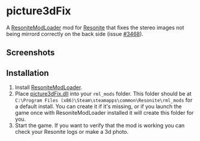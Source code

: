 # picture3dFix

A [ResoniteModLoader](https://github.com/resonite-modding-group/ResoniteModLoader) mod for [Resonite](https://resonite.com/) that fixes the stereo images not being mirrord correctly on the back side (issue [#3468](https://github.com/Yellow-Dog-Man/Resonite-Issues/issues/3468)).
<!-- Edit to describe what your mod does and what it may solve -->
<!-- If your mod solves an issue, you should link to any relevant issues on the resonite github -->


## Screenshots
<!-- If your mod has visible effects in the game, attach some images or video of it in-use here! Otherwise remove this section -->

## Installation
1. Install [ResoniteModLoader](https://github.com/resonite-modding-group/ResoniteModLoader).
1. Place [picture3dFix.dll](https://github.com/YourGithubUsername/YourModRepoName/releases/latest/download/ExampleModName.dll) into your `rml_mods` folder. This folder should be at `C:\Program Files (x86)\Steam\steamapps\common\Resonite\rml_mods` for a default install. You can create it if it's missing, or if you launch the game once with ResoniteModLoader installed it will create this folder for you.
1. Start the game. If you want to verify that the mod is working you can check your Resonite logs or make a 3d photo.
